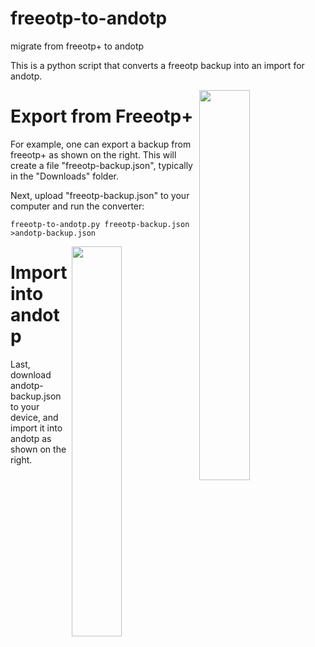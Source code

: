 # freeotp-to-andotp
migrate from freeotp+ to andotp

This is a python script that converts a freeotp backup into an
import for andotp.

<img
src="https://raw.githubusercontent.com/rich-murphey/freeotp-to-andotp/master/doc/freeotp_export_screenshot.gif"
width="40%" align="right">
# Export from Freeotp+ 
For example, one can export a backup from freeotp+ as shown on the
right. This will create a file "freeotp-backup.json", typically in the "Downloads" folder.

Next, upload "freeotp-backup.json" to your computer and run the converter:

    freeotp-to-andotp.py freeotp-backup.json >andotp-backup.json

<img
src="https://raw.githubusercontent.com/rich-murphey/freeotp-to-andotp/master/doc/andotp-backup-screenshot.gif"
width="40%" align="right"> 
# Import into andotp
Last, download andotp-backup.json to your device, and import it
into andotp as shown on the right.
